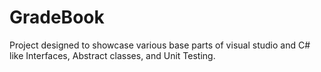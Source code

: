 # GradeBook
Project designed to showcase various base parts of visual studio and C# like Interfaces, Abstract classes, and Unit Testing.

